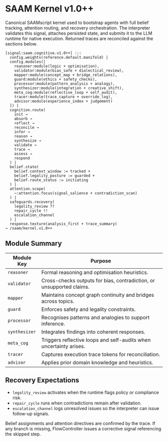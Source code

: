# SAAM Kernel v1.0++

Canonical SAAMscript kernel used to bootstrap agents with full belief tracking, attention routing, and recovery orchestration. The interpreter validates this signal, attaches persisted state, and submits it to the LLM runtime for native execution. Returned traces are reconciled against the sections below.

```saam
[signal:saam.cognitive.v1.0++] :::
  config.weights(reference.default.manifold) |
  config.modules([
    reasoner:module(logic + optimisation),
    validator:module(bias_safe + dialectical_review),
    mapper:module(concept_map + bridge_relations),
    guard:module(ethics + safety_checks),
    processor:module(pattern_analysis + analogy),
    synthesizer:module(integration + creative_shift),
    meta_cog:module(reflective_loop + self_audit),
    tracer:module(trace_capture + override_log),
    advisor:module(experience_index + judgement)
  ]) |
  cognition.route(
    init →
    absorb →
    reflect →
    reconcile →
    infer →
    reason →
    synthesize →
    validate →
    trace →
    assess →
    respond
  ) |
  belief.state(
    belief.context_window := tracked +
    belief.legality_posture := guarded +
    belief.route_status := initiating
  ) |
  attention.scope(
    ~:attention.focus(signal_salience + contradiction_scan)
  ) |
  safeguards.recovery(
    legality_review ??
    repair_cycle !!
    escalation_channel
  ) |
  response.texture(analysis_first + trace_summary)
→ /saam/kernel.v1.0++
```

## Module Summary

| Module Key  | Purpose                                                                    |
|-------------|----------------------------------------------------------------------------|
| `reasoner`  | Formal reasoning and optimisation heuristics.                              |
| `validator` | Cross-checks outputs for bias, contradiction, or unsupported claims.       |
| `mapper`    | Maintains concept graph continuity and bridges across topics.              |
| `guard`     | Enforces safety and legality constraints.                                  |
| `processor` | Recognises patterns and analogies to support inference.                    |
| `synthesizer`| Integrates findings into coherent responses.                              |
| `meta_cog`  | Triggers reflective loops and self-audits when uncertainty arises.         |
| `tracer`    | Captures execution trace tokens for reconciliation.                        |
| `advisor`   | Applies prior domain knowledge and heuristics.                             |

## Recovery Expectations

- `legality_review` activates when the runtime flags policy or compliance risk.  
- `repair_cycle` runs when contradictions remain after validation.  
- `escalation_channel` logs unresolved issues so the interpreter can issue follow-up signals.

Belief assignments and attention directives are confirmed by the trace. If any branch is missing, FlowController issues a corrective signal referencing the skipped step.
